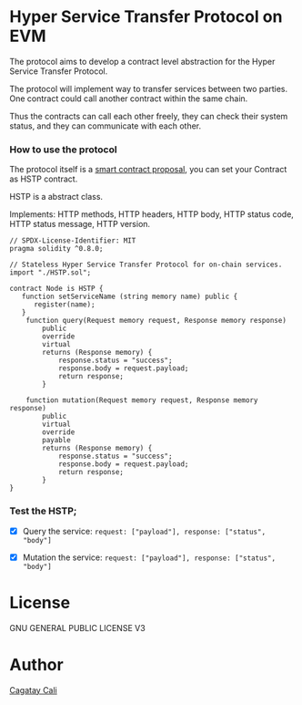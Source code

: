 # Hyper Service Transfer Protocol on EVM

The protocol aims to develop a contract level abstraction for the Hyper Service Transfer Protocol.

The protocol will implement way to transfer services between two parties.
One contract could call another contract within the same chain.

Thus the contracts can call each other freely, they can check their system status, and they can communicate with each other.

### How to use the protocol

The protocol itself is a [smart contract proposal](./HSTP.sol), you can set your Contract as HSTP contract.

HSTP is a abstract class.

Implements: HTTP methods, HTTP headers, HTTP body, HTTP status code, HTTP status message, HTTP version.

```solidity
// SPDX-License-Identifier: MIT
pragma solidity ^0.8.0;

// Stateless Hyper Service Transfer Protocol for on-chain services.
import "./HSTP.sol";

contract Node is HSTP {
   function setServiceName (string memory name) public {
      register(name);
   }
    function query(Request memory request, Response memory response)
        public
        override
        virtual
        returns (Response memory) {
            response.status = "success";
            response.body = request.payload;
            return response;
        }

    function mutation(Request memory request, Response memory response)
        public
        virtual
        override
        payable
        returns (Response memory) {
            response.status = "success";
            response.body = request.payload;
            return response;
        }
}
```


### Test the HSTP;


- [x] Query the service: `request: ["payload"], response: ["status", "body"]`
- [x] Mutation the service: `request: ["payload"], response: ["status", "body"]`


# License

GNU GENERAL PUBLIC LICENSE V3

# Author

[Cagatay Cali](https://twitter.com/cagataycali)

